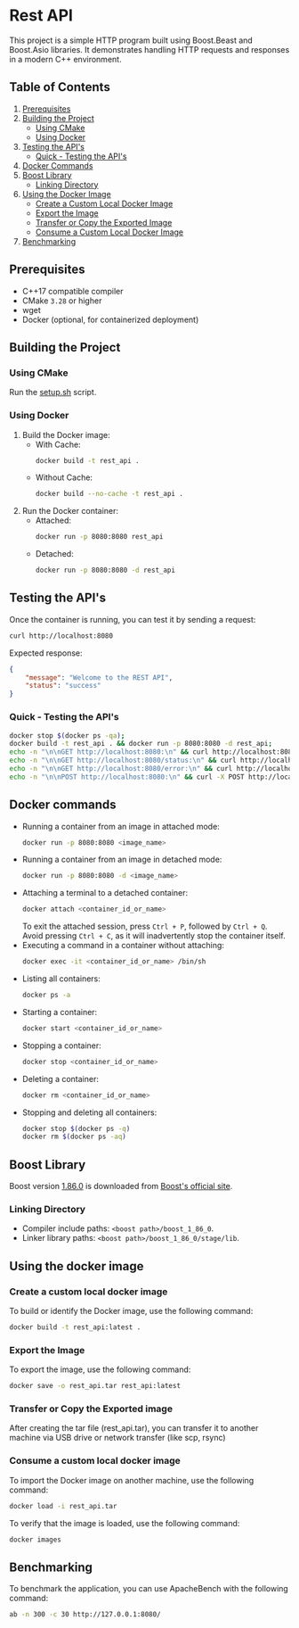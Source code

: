 # Rest API
This project is a simple HTTP program built using Boost.Beast and Boost.Asio libraries. It demonstrates handling HTTP requests and responses in a modern C++ environment.

## Table of Contents
1. [Prerequisites](#prerequisites)
2. [Building the Project](#building-the-project)
    - [Using CMake](#using-cmake)
    - [Using Docker](#using-docker)
3. [Testing the API's](#testing-the-apis)
    - [Quick - Testing the API's](#quick---testing-the-apis)
4. [Docker Commands](#docker-commands)
5. [Boost Library](#boost-library)
    - [Linking Directory](#linking-directory)
6. [Using the Docker Image](#using-the-docker-image)
    - [Create a Custom Local Docker Image](#create-a-custom-local-docker-image)
    - [Export the Image](#export-the-image)
    - [Transfer or Copy the Exported Image](#transfer-or-copy-the-exported-image)
    - [Consume a Custom Local Docker Image](#consume-a-custom-local-docker-image)
7. [Benchmarking](#benchmarking)

## Prerequisites
- C++17 compatible compiler
- CMake `3.28` or higher
- wget
- Docker (optional, for containerized deployment)

## Building the Project
### Using CMake
Run the [setup.sh](./setup.sh) script.

### Using Docker
1. Build the Docker image:
    - With Cache:
        ```sh
        docker build -t rest_api .
        ```
    - Without Cache:
        ```sh
        docker build --no-cache -t rest_api .
        ```
2. Run the Docker container:
    - Attached:
        ```sh
        docker run -p 8080:8080 rest_api
        ```
    - Detached:
        ```sh
        docker run -p 8080:8080 -d rest_api
        ```

## Testing the API's
Once the container is running, you can test it by sending a request:
```bash
curl http://localhost:8080
```

Expected response:
```json
{
    "message": "Welcome to the REST API",
    "status": "success"
}
```

### Quick - Testing the API's
```bash
docker stop $(docker ps -qa);
docker build -t rest_api . && docker run -p 8080:8080 -d rest_api;
echo -n "\n\nGET http://localhost:8080:\n" && curl http://localhost:8080;
echo -n "\n\nGET http://localhost:8080/status:\n" && curl http://localhost:8080/status;
echo -n "\n\nGET http://localhost:8080/error:\n" && curl http://localhost:8080/error;
echo -n "\n\nPOST http://localhost:8080:\n" && curl -X POST http://localhost:8080;
```

## Docker commands
* Running a container from an image in attached mode:
    ```sh
    docker run -p 8080:8080 <image_name>
    ```
* Running a container from an image in detached mode:
    ```sh
    docker run -p 8080:8080 -d <image_name>
    ```
* Attaching a terminal to a detached container:
    ```sh
    docker attach <container_id_or_name>
    ```
    To exit the attached session, press `Ctrl + P`, followed by `Ctrl + Q`.
    Avoid pressing `Ctrl + C`, as it will inadvertently stop the container itself.
* Executing a command in a container without attaching:
    ```sh
    docker exec -it <container_id_or_name> /bin/sh
    ```
* Listing all containers:
    ```sh
    docker ps -a
    ```
* Starting a container:
    ```sh
    docker start <container_id_or_name>
    ```
* Stopping a container:
    ```sh
    docker stop <container_id_or_name>
    ```
* Deleting a container:
    ```sh
    docker rm <container_id_or_name>
    ```
* Stopping and deleting all containers:
    ```sh
    docker stop $(docker ps -q)
    docker rm $(docker ps -aq)
    ```

## Boost Library
Boost version [1.86.0](https://archives.boost.io/release/1.86.0/source/boost_1_86_0.tar.gz) is downloaded from [Boost's official site](https://www.boost.org).

### Linking Directory
- Compiler include paths: `<boost path>/boost_1_86_0`.
- Linker library paths: `<boost path>/boost_1_86_0/stage/lib`.

## Using the docker image
### Create a custom local docker image
To build or identify the Docker image, use the following command:
```bash
docker build -t rest_api:latest .
```
### Export the Image
To export the image, use the following command:
```bash
docker save -o rest_api.tar rest_api:latest
```

### Transfer or Copy the Exported image
After creating the tar file (rest_api.tar), you can transfer it to another machine via USB drive or network transfer (like scp, rsync)

### Consume a custom local docker image
To import the Docker image on another machine, use the following command:
```bash
docker load -i rest_api.tar
```
To verify that the image is loaded, use the following command:
```bash
docker images
```

## Benchmarking
To benchmark the application, you can use ApacheBench with the following command:
```bash
ab -n 300 -c 30 http://127.0.0.1:8080/
```
